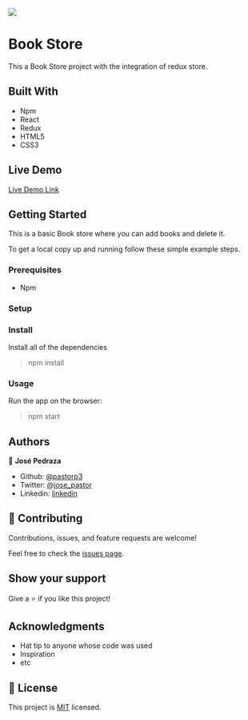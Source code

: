 ![](https://img.shields.io/badge/Microverse-blueviolet)

# Book Store
 


This a Book Store project with the integration of redux store.

## Built With

- Npm
- React
- Redux
- HTML5
- CSS3

## Live Demo

[Live Demo Link](https://bookstorejosepedraza.herokuapp.com/)


## Getting Started

This is a basic Book store where you can add books and delete it.


To get a local copy up and running follow these simple example steps.

### Prerequisites
- Npm

### Setup

### Install
Install all of the dependencies 

> npm install 

### Usage

Run the app on the browser:

> npm start

## Authors


👤 **José Pedraza**

- Github: [@pastorp3](https://github.com/pastorp3)
- Twitter: [@jose_pastor](https://twitter.com/jose_pastorp3 )
- Linkedin: [linkedin](https://www.linkedin.com/in/jos%C3%A9-pedraza-acevedo-ab700a1a9/)


## 🤝 Contributing

Contributions, issues, and feature requests are welcome!

Feel free to check the [issues page](issues/).

## Show your support

Give a ⭐️ if you like this project!

## Acknowledgments

- Hat tip to anyone whose code was used
- Inspiration
- etc

## 📝 License

This project is [MIT](lic.url) licensed.
